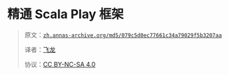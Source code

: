 # 精通 Scala Play 框架

> 原文：[`zh.annas-archive.org/md5/079c5d0ec77661c34a79029f5b3207aa`](https://zh.annas-archive.org/md5/079c5d0ec77661c34a79029f5b3207aa)
> 
> 译者：[飞龙](https://github.com/wizardforcel)
> 
> 协议：[CC BY-NC-SA 4.0](http://creativecommons.org/licenses/by-nc-sa/4.0/)

